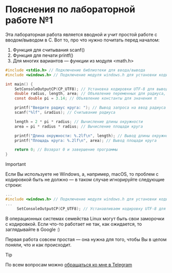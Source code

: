 # Пояснения по лабораторной работе №1

Эта лабораторная работа является вводной и учит простой работе с вводом/выводом в С.
Вот то, про что нужно почитать перед началом:
1. Функция для считывания scanf()
2. Функция для печати printf()
3. Для многих вариантов — функции из модуля <math.h>

```c
#include <stdio.h> // Подключение библиотеки для ввода/вывода
#include <windows.h> // Подключение модуля windows.h для установки кодировки вывода

int main() {
    SetConsoleOutputCP(CP_UTF8); // Установка кодировки UTF-8 для вывода русских символов
    double radius, length, area; // Объявление переменных для радиуса, длины окружности и площади круга
    const double pi = 3.14; // Объявление константы для значения π

    printf("Введите радиус круга: "); // Вывод запроса на ввод радиуса
    scanf("%lf", &radius); // Считывание радиуса

    length = 2 * pi * radius; // Вычисление длины окружности
    area = pi * radius * radius; // Вычисление площади круга

    printf("Длина окружности: %.2lf\n", length); // Вывод длины окружности
    printf("Площадь круга: %.2lf\n", area); // Вывод площади круга

    return 0; // Возврат 0 и завершение программы
}
```

> [!IMPORTANT]
> Если Вы используете не Windows, а, например, macOS, то проблем с кодировкой быть не должно — в таком случае игнорируйте следующие строки:
> ```c
> ...
> #include <windows.h> // Подключение модуля windows.h для установки кодировки вывода
> ...
>      SetConsoleOutputCP(CP_UTF8); // Устанавливаем кодировку UTF-8 для вывода в консоли русских символов: иначе будут иероглифы
> ```
>
> В операционных системах семейства Linux могут быть свои заморочки с кодировкой. Если что-то работает не так, как ожидается, то заглядывайте в Google :)

Первая работа совсем простая — она нужна для того, чтобы Вы в целом поняли, что и как происходит.

> [!TIP]
> По всем вопросам можно [обращаться ко мне в Telegram](https://t.me/plunkzy)